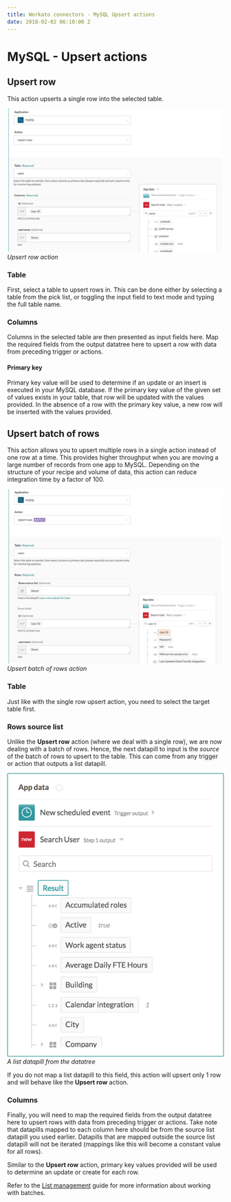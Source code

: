 ```yaml
---
title: Workato connectors - MySQL Upsert actions
date: 2018-02-02 06:10:00 Z
---
```


# MySQL - Upsert actions

## Upsert row
This action upserts a single row into the selected table.

![Upsert row action](/assets/images/mysql/upsert-row-action.png)
*Upsert row action*

### Table
First, select a table to upsert rows in. This can be done either by selecting a table from the pick list, or toggling the input field to text mode and typing the full table name.

### Columns
Columns in the selected table are then presented as input fields here. Map the required fields from the output datatree here to upsert a row with data from preceding trigger or actions.

#### Primary key
Primary key value will be used to determine if an update or an insert is executed in your MySQL database. If the primary key value of the given set of values exists in your table, that row will be updated with the values provided. In the absence of a row with the primary key value, a new row will be inserted with the values provided.

## Upsert batch of rows
This action allows you to upsert multiple rows in a single action instead of one row at a time. This provides higher throughput when you are moving a large number of records from one app to MySQL. Depending on the structure of your recipe and volume of data, this action can reduce integration time by a factor of 100.

![Upsert batch of rows action](/assets/images/mysql/upsert-rows-batch-action.png)
*Upsert batch of rows action*

### Table
Just like with the single row upsert action, you need to select the target table first.

### Rows source list
Unlike the **Upsert row** action (where we deal with a single row), we are now dealing with a batch of rows. Hence, the next datapill to input is the *source* of the batch of rows to upsert to the table. This can come from any trigger or action that outputs a list datapill.

![A list datapill from the datatree](/assets/images/mysql/list_datapill_in_output_tree.png)
*A list datapill from the datatree*


If you do not map a list datapill to this field, this action will upsert only 1 row and will behave like the **Upsert row** action.

### Columns
Finally, you will need to map the required fields from the output datatree here to upsert rows with data from preceding trigger or actions. Take note that datapills mapped to each column here should be from the source list datapill you used earlier. Datapills that are mapped outside the source list datapill will not be iterated (mappings like this will become a constant value for all rows).

Similar to the **Upsert row** action, primary key values provided will be used to determine an update or create for each row.

Refer to the [List management](/features/list-management.md) guide for more information about working with batches.
